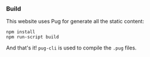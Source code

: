 ### Build

This website uses Pug for generate all the static content:

```
npm install
npm run-script build
```

And that's it! `pug-cli` is used to compile the `.pug` files.